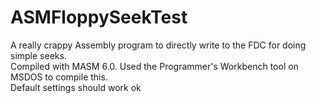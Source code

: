 # ASMFloppySeekTest
A really crappy Assembly program to directly write to the FDC for doing simple seeks.   
Compiled with MASM 6.0. Used the Programmer's Workbench tool on MSDOS to compile this.   
Default settings should work ok   
